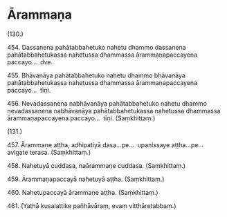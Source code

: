 

# Ārammaṇa







(130.)

454\. Dassanena pahātabbahetuko nahetu dhammo dassanena pahātabbahetukassa nahetussa dhammassa ārammaṇapaccayena paccayo…  dve.

455\. Bhāvanāya pahātabbahetuko nahetu dhammo bhāvanāya pahātabbahetukassa nahetussa dhammassa ārammaṇapaccayena paccayo…  tīṇi.

456\. Nevadassanena nabhāvanāya pahātabbahetuko nahetu dhammo nevadassanena nabhāvanāya pahātabbahetukassa nahetussa dhammassa ārammaṇapaccayena paccayo…  tīṇi. (Saṃkhittaṃ.)

(131.)

457\. Ārammaṇe aṭṭha, adhipatiyā dasa…pe…  upanissaye aṭṭha…pe…  avigate terasa. (Saṃkhittaṃ.)

458\. Nahetuyā cuddasa, naārammaṇe cuddasa. (Saṃkhittaṃ.)

459\. Ārammaṇapaccayā nahetuyā aṭṭha. (Saṃkhittaṃ.)

460\. Nahetupaccayā ārammaṇe aṭṭha. (Saṃkhittaṃ.)

461\. (Yathā kusalattike pañhāvāraṃ, evaṃ vitthāretabbaṃ.)




